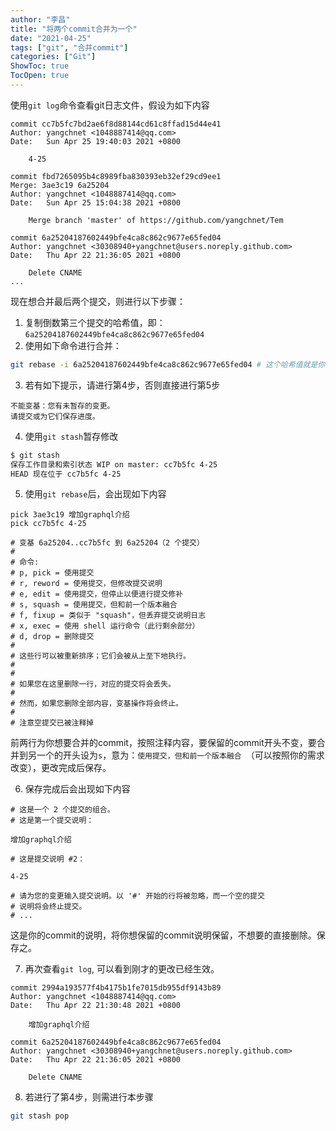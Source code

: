 ```yaml
---
author: "李昌"
title: "将两个commit合并为一个"
date: "2021-04-25"
tags: ["git", "合并commit"]
categories: ["Git"]
ShowToc: true
TocOpen: true
---
```


使用`git log`命令查看git日志文件，假设为如下内容
```
commit cc7b5fc7bd2ae6f8d88144cd61c8ffad15d44e41
Author: yangchnet <1048887414@qq.com>
Date:   Sun Apr 25 19:40:03 2021 +0800

    4-25

commit fbd7265095b4c8989fba830393eb32ef29cd9ee1
Merge: 3ae3c19 6a25204
Author: yangchnet <1048887414@qq.com>
Date:   Sun Apr 25 15:04:38 2021 +0800

    Merge branch 'master' of https://github.com/yangchnet/Tem

commit 6a25204187602449bfe4ca8c862c9677e65fed04
Author: yangchnet <30308940+yangchnet@users.noreply.github.com>
Date:   Thu Apr 22 21:36:05 2021 +0800

    Delete CNAME
...

```

现在想合并最后两个提交，则进行以下步骤：
1. 复制倒数第三个提交的哈希值，即：`6a25204187602449bfe4ca8c862c9677e65fed04`
2. 使用如下命令进行合并：
```sh
git rebase -i 6a25204187602449bfe4ca8c862c9677e65fed04 # 这个哈希值就是你刚才复制的
```

3. 若有如下提示，请进行第4步，否则直接进行第5步
```
不能变基：您有未暂存的变更。
请提交或为它们保存进度。
```

4. 使用`git stash`暂存修改

```sh
$ git stash                                             
保存工作目录和索引状态 WIP on master: cc7b5fc 4-25
HEAD 现在位于 cc7b5fc 4-25
```

5. 使用`git rebase`后，会出现如下内容
```
pick 3ae3c19 增加graphql介绍 
pick cc7b5fc 4-25 

# 变基 6a25204..cc7b5fc 到 6a25204（2 个提交） 
# 
# 命令: 
# p, pick = 使用提交 
# r, reword = 使用提交，但修改提交说明 
# e, edit = 使用提交，但停止以便进行提交修补 
# s, squash = 使用提交，但和前一个版本融合 
# f, fixup = 类似于 "squash"，但丢弃提交说明日志 
# x, exec = 使用 shell 运行命令（此行剩余部分） 
# d, drop = 删除提交 
# 
# 这些行可以被重新排序；它们会被从上至下地执行。 
# 
# 
# 如果您在这里删除一行，对应的提交将会丢失。 
# 
# 然而，如果您删除全部内容，变基操作将会终止。 
# 
# 注意空提交已被注释掉                                
```
前两行为你想要合并的commit，按照注释内容，要保留的commit开头不变，要合并到另一个的开头设为`s`，意为：`使用提交，但和前一个版本融合 `（可以按照你的需求改变），更改完成后保存。

6. 保存完成后会出现如下内容
```
# 这是一个 2 个提交的组合。 
# 这是第一个提交说明： 
 
增加graphql介绍 
 
# 这是提交说明 #2： 
 
4-25 
 
# 请为您的变更输入提交说明。以 '#' 开始的行将被忽略，而一个空的提交 
# 说明将会终止提交。
# ...
```
这是你的commit的说明，将你想保留的commit说明保留，不想要的直接删除。保存之。

7. 再次查看`git log`, 可以看到刚才的更改已经生效。
```
commit 2994a193577f4b4175b1fe7015db955df9143b89
Author: yangchnet <1048887414@qq.com>
Date:   Thu Apr 22 21:30:48 2021 +0800

    增加graphql介绍

commit 6a25204187602449bfe4ca8c862c9677e65fed04
Author: yangchnet <30308940+yangchnet@users.noreply.github.com>
Date:   Thu Apr 22 21:36:05 2021 +0800

    Delete CNAME
```

8. 若进行了第4步，则需进行本步骤
```sh
git stash pop
```


